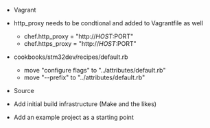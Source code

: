 - Vagrant
 - http_proxy needs to be condtional and added to Vagrantfile as well
   - chef.http_proxy = "http://$HOST:$PORT"
   - chef.https_proxy = "http://$HOST:$PORT"

- cookbooks/stm32dev/recipes/default.rb
  - move "configure flags" to "../attributes/default.rb"
  - move "--prefix" to "../attributes/default.rb"

- Source
 - Add initial build infrastructure (Make and the likes)
 - Add an example project as a starting point
